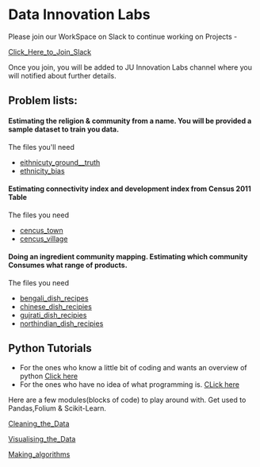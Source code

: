 # Data Innovation Labs

Please join our WorkSpace on Slack to continue working on Projects -

[Click_Here_to_Join_Slack](https://join.slack.com/t/datasutram/shared_invite/enQtMzI5MTgwNjEyNTUxLWQ3MGI5ODY2ZjgxNDg0MTViZjIxZDEzZDg0ZDNiNzU5MDNkOTAwY2YxNjdhMmUxMmQ5Y2E4ZjQ1NzBlOGMwZWE)

Once you join, you will be added to JU Innovation Labs channel where you will notified about further details.

## Problem lists:


#### Estimating the religion & community from a name. You will be provided a sample dataset to train you data.

The files you'll need
* [eithnicuty_ground__truth](https://raw.githubusercontent.com/datasutram/datasutram.github.io/master/data/eithnicuty_ground__truth.csv)
* [ethnicity_bias](https://raw.githubusercontent.com/datasutram/datasutram.github.io/master/data/ethnicity_bias.csv)

#### Estimating connectivity index and development index from Census 2011 Table
The files you need
* [cencus_town](https://raw.githubusercontent.com/datasutram/datasutram.github.io/master/data/cencus_town.csv)
* [cencus_village](https://raw.githubusercontent.com/datasutram/datasutram.github.io/master/data/cencus_village.csv)

#### Doing an ingredient community mapping. Estimating which community Consumes what range of products.


The files you need
* [bengali_dish_recipes](https://raw.githubusercontent.com/datasutram/datasutram.github.io/master/data/bengali_dish_recipes.csv)
* [chinese_dish_recipies](https://raw.githubusercontent.com/datasutram/datasutram.github.io/master/data/chinese_dish_recipies.csv)
* [gujrati_dish_recipies](https://raw.githubusercontent.com/datasutram/datasutram.github.io/master/data/gujarati_dish_recipies.csv)
* [northindian_dish_recipies](https://raw.githubusercontent.com/datasutram/datasutram.github.io/master/data/northindian_dish_recipies.csv)
## Python Tutorials

* For the ones who know a little bit of coding and wants an overview of python [Click here](http://cs231n.github.io/python-numpy-tutorial/)
* For the ones who have no idea of what programming is. [CLick here](https://www.programiz.com/python-programming)

Here are a few modules(blocks of code) to play around with. Get used to Pandas,Folium & Scikit-Learn.

[Cleaning_the_Data](https://github.com/datasutram/datasutram.github.io/blob/master/SXC/Notebooks/Plot_Restaurant_Type.ipynb)

[Visualising_the_Data](https://github.com/datasutram/datasutram.github.io/blob/master/SXC/Notebooks/Folium.ipynb)

[Making_algorithms](https://github.com/datasutram/datasutram.github.io/blob/master/SXC/Notebooks/Date_data.ipynb)
